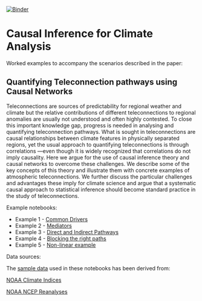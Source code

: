 [![Binder](https://mybinder.org/badge_logo.svg)](https://mybinder.org/v2/gh/informatics-lab/causality/master)

# Causal Inference for Climate Analysis

Worked examples to accompany the scenarios described in the paper:

## Quantifying Teleconnection pathways using Causal Networks
Teleconnections are sources of predictability for regional weather and climate but the relative contributions of different teleconnections to regional anomalies are usually not understood and often highly contested. To close this important knowledge gap, progress is needed in analysing and quantifying teleconnection pathways. What is sought in teleconnections are causal relationships between climate features in physically separated regions, yet the usual approach to quantifying teleconnections is through correlations —even though it is widely recognized that correlations do not imply causality. Here we argue for the use of causal inference theory and causal networks to overcome these challenges. We describe some of the key concepts of this theory and illustrate them with concrete examples of atmospheric teleconnections. We further discuss the particular challenges and advantages these imply for climate science and argue that a systematic causal approach to statistical inference should become standard practice in the study of teleconnections.


Example notebooks:
- Example 1 - [Common Drivers](notebooks/example1_common_drivers.ipynb)
- Example 2 - [Mediators](notebooks/example2_mediators.ipynb)
- Example 3 - [Direct and Indirect Pathways](notebooks/example3_indirect_path.ipynb)
- Example 4 - [Blocking the right paths](notebooks/example4_blocking_paths.ipynb)
- Example 5 - [Non-linear example](notebooks/example5_nonlinear.ipynb)

Data sources:

The [sample data](sample_data) used in these notebooks has been derived from:

[NOAA Climate Indices](https://psl.noaa.gov/data/climateindices/list/)

[NOAA NCEP Reanalyses](https://psl.noaa.gov/cgi-bin/db_search/SearchMenus.pl)
